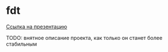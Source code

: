 # fdt

[Ссылка на презентацию](https://docs.google.com/presentation/d/15PSA-jsdmNyXKHyWolHQIRyz6auEVsU8uX1yKCOE9Qc/edit?usp=sharing)

TODO: внятное описание проекта, как только он станет более стабильным
